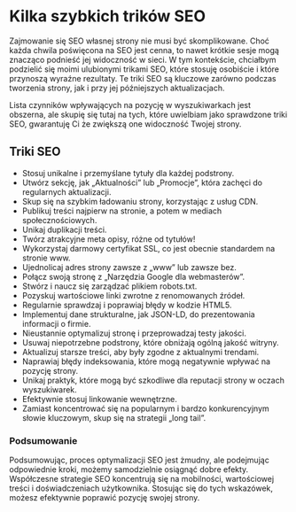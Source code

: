 # Kilka szybkich trików SEO

Zajmowanie się SEO własnej strony nie musi być skomplikowane. Choć każda chwila poświęcona na SEO jest cenna, to nawet krótkie sesje mogą znacząco podnieść jej widoczność w sieci. W tym kontekście, chciałbym podzielić się moimi ulubionymi trikami SEO, które stosuję osobiście i które przynoszą wyraźne rezultaty. Te triki SEO są kluczowe zarówno podczas tworzenia strony, jak i przy jej późniejszych aktualizacjach.

Lista czynników wpływających na pozycję w wyszukiwarkach jest obszerna, ale skupię się tutaj na tych, które uwielbiam jako sprawdzone triki SEO, gwarantuję Ci że zwiększą one widoczność Twojej strony.

## Triki SEO
* Stosuj unikalne i przemyślane tytuły dla każdej podstrony.
* Utwórz sekcję, jak „Aktualności” lub „Promocje”, która zachęci do regularnych aktualizacji.
* Skup się na szybkim ładowaniu strony, korzystając z usług CDN.
* Publikuj treści najpierw na stronie, a potem w mediach społecznościowych.
* Unikaj duplikacji treści.
* Twórz atrakcyjne meta opisy, różne od tytułów!
* Wykorzystaj darmowy certyfikat SSL, co jest obecnie standardem na stronie www.
* Ujednolicaj adres strony zawsze z „www” lub zawsze bez.
* Połącz swoją stronę z „Narzędzia Google dla webmasterów”.
* Stwórz i naucz się zarządzać plikiem robots.txt.
* Pozyskuj wartościowe linki zwrotne z renomowanych źródeł.
* Regularnie sprawdzaj i poprawiaj błędy w kodzie HTML5.
* Implementuj dane strukturalne, jak JSON-LD, do prezentowania informacji o firmie.
* Nieustannie optymalizuj stronę i przeprowadzaj testy jakości.
* Usuwaj niepotrzebne podstrony, które obniżają ogólną jakość witryny.
* Aktualizuj starsze treści, aby były zgodne z aktualnymi trendami.
* Naprawiaj błędy indeksowania, które mogą negatywnie wpływać na pozycję strony.
* Unikaj praktyk, które mogą być szkodliwe dla reputacji strony w oczach wyszukiwarek.
* Efektywnie stosuj linkowanie wewnętrzne.
* Zamiast koncentrować się na popularnym i bardzo konkurencyjnym słowie kluczowym, skup się na strategii „long tail”.
### Podsumowanie
Podsumowując, proces optymalizacji SEO jest żmudny, ale podejmując odpowiednie kroki, możemy samodzielnie osiągnąć dobre efekty. Współczesne strategie SEO koncentrują się na mobilności, wartościowej treści i doświadczeniach użytkownika. Stosując się do tych wskazówek, możesz efektywnie poprawić pozycję swojej strony.